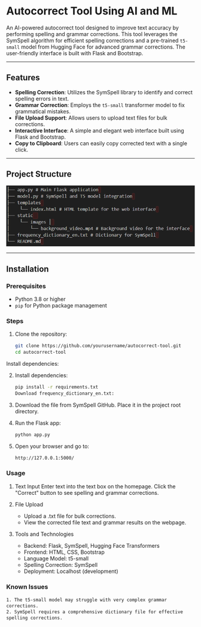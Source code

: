 # Autocorrect Tool Using AI and ML

An AI-powered autocorrect tool designed to improve text accuracy by performing spelling and grammar corrections. This tool leverages the SymSpell algorithm for efficient spelling corrections and a pre-trained `t5-small` model from Hugging Face for advanced grammar corrections. The user-friendly interface is built with Flask and Bootstrap.

---

## Features
- **Spelling Correction**: Utilizes the SymSpell library to identify and correct spelling errors in text.
- **Grammar Correction**: Employs the `t5-small` transformer model to fix grammatical mistakes.
- **File Upload Support**: Allows users to upload text files for bulk corrections.
- **Interactive Interface**: A simple and elegant web interface built using Flask and Bootstrap.
- **Copy to Clipboard**: Users can easily copy corrected text with a single click.

---

## Project Structure

![alt text](image.png)


---

## Installation

### Prerequisites
- Python 3.8 or higher
- `pip` for Python package management

### Steps
1. Clone the repository:
   ```bash
   git clone https://github.com/yourusername/autocorrect-tool.git
   cd autocorrect-tool
Install dependencies:

2. Install dependencies:
    ```bash
    pip install -r requirements.txt
    Download frequency_dictionary_en.txt:

3. Download the file from SymSpell GitHub.
    Place it in the project root directory.

4. Run the Flask app:
    ```bash
    python app.py
    
5. Open your browser and go to:
    ```bash
    http://127.0.0.1:5000/

### Usage

1. Text Input
    Enter text into the text box on the homepage.
    Click the "Correct" button to see spelling and grammar corrections.

2. File Upload
    * Upload a .txt file for bulk corrections.
    * View the corrected file text and grammar results on the webpage.

3. Tools and Technologies
    * Backend: Flask, SymSpell, Hugging Face Transformers
    * Frontend: HTML, CSS, Bootstrap
    * Language Model: t5-small
    * Spelling Correction: SymSpell
    * Deployment: Localhost (development)


### Known Issues
    1. The t5-small model may struggle with very complex grammar corrections.
    2. SymSpell requires a comprehensive dictionary file for effective spelling corrections.
